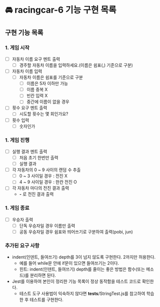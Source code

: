 # 🚘 racingcar-6 기능 구현 목록

## 구현 기능 목록

### 1. 게임 시작

- [ ] 자동차 이름 요구 멘트 출력
  - [ ] 경주할 자동차 이름을 입력하세요.(이름은 쉼표(,) 기준으로 구분)
- [ ] 자동차 이름 입력
  - [ ] 자동차 이름은 쉼표를 기준으로 구분
    - [ ] 이름은 5자 이하만 가능
    - [ ] 이름 중복 X
    - [ ] 빈칸 입력 X
    - [ ] 중간에 이름이 없을 경우
- [ ] 횟수 요구 멘트 출력
  - [ ] 시도할 횟수는 몇 회인가요?
- [ ] 횟수 입력
  - [ ] 숫자인가

### 1. 게임 진행

- [ ] 실행 결과 멘트 출력
  - [ ] 처음 초기 한번만 출력
  - [ ] 실행 결과
- [ ] 각 자동차의 0 ~ 9 사이의 랜덤 수 추출
  - [ ] 0 ~ 3 사이일 경우 : 전진 X
  - [ ] 4 ~ 9 사이일 경우 : 한칸 전진 O
- [ ] 각 자동차 마다의 전진 결과 출력
  - **-** 로 전진 결과 출력

### 1. 게임 종료

- [ ] 우승자 출력
  - [ ] 단독 우승자일 경우 이름만 출력
  - [ ] 공동 우승자일 경우 쉼표와 띄어쓰기로 구분하여 출력(pobi, jun)

### 추가된 요구 사항

- indent(인덴트, 들여쓰기) depth를 3이 넘지 않도록 구현한다. 2까지만 허용한다.
  - 예를 들어 while문 안에 if문이 있으면 들여쓰기는 2이다.
  - 힌트: indent(인덴트, 들여쓰기) depth를 줄이는 좋은 방법은 함수(또는 메소드)를 분리하면 된다.
- Jest를 이용하여 본인이 정리한 기능 목록이 정상 동작함을 테스트 코드로 확인한다.
  - 테스트 도구 사용법이 익숙하지 않다면 **tests**/StringTest.js를 참고하여 학습한 후 테스트를 구현한다.
